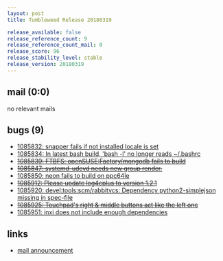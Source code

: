 ```yaml
---
layout: post
title: Tumbleweed Release 20180319

release_available: false
release_reference_count: 9
release_reference_count_mail: 0
release_score: 96
release_stability_level: stable
release_version: 20180319
---
```


## mail (0:0)

no relevant mails

## bugs (9)

<!--more-->

- [1085832: snapper fails if not installed locale is set](https://bugzilla.opensuse.org/show_bug.cgi?id=1085832)
- [1085834: In latest bash build, 'bash -l' no longer reads ~/.bashrc](https://bugzilla.opensuse.org/show_bug.cgi?id=1085834)
- ~~[1085839: FTBFS: openSUSE:Factory/mongodb fails to build](https://bugzilla.opensuse.org/show_bug.cgi?id=1085839)~~
- ~~[1085847: systemd-udevd needs new group render.](https://bugzilla.opensuse.org/show_bug.cgi?id=1085847)~~
- [1085850: neon fails to build on ppc64le](https://bugzilla.opensuse.org/show_bug.cgi?id=1085850)
- ~~[1085912: Please update log4cplus to version 1.2.1](https://bugzilla.opensuse.org/show_bug.cgi?id=1085912)~~
- [1085920: devel:tools:scm/rabbitvcs: Dependency python2-simplejson missing in spec-file](https://bugzilla.opensuse.org/show_bug.cgi?id=1085920)
- ~~[1085925: Touchpad's right & middle buttons act like the left one](https://bugzilla.opensuse.org/show_bug.cgi?id=1085925)~~
- [1085951: inxi does not include enough dependencies](https://bugzilla.opensuse.org/show_bug.cgi?id=1085951)



## links

- [mail announcement](https://lists.opensuse.org/opensuse-factory/2018-03/msg00533.html)
